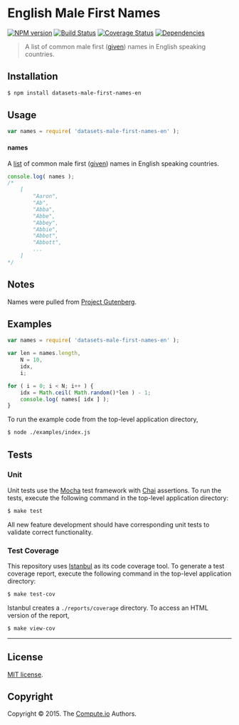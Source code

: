 English Male First Names
===
[![NPM version][npm-image]][npm-url] [![Build Status][travis-image]][travis-url] [![Coverage Status][codecov-image]][codecov-url] [![Dependencies][dependencies-image]][dependencies-url]

> A list of common male first ([given](https://en.wikipedia.org/wiki/Given_name)) names in English speaking countries.


## Installation

``` bash
$ npm install datasets-male-first-names-en
```


## Usage

``` javascript
var names = require( 'datasets-male-first-names-en' );
```

#### names

A [list](http://www.gutenberg.org/files/3201/3201.txt) of common male first ([given](https://en.wikipedia.org/wiki/Given_name)) names in English speaking countries.

``` javascript
console.log( names );
/*
	[
		"Aaron",
		"Ab",
		"Abba",
		"Abbe",
		"Abbey",
		"Abbie",
		"Abbot",
		"Abbott",
		...
	]
*/
```


## Notes

Names were pulled from [Project Gutenberg](http://www.gutenberg.org/files/3201/3201.txt).


## Examples

``` javascript
var names = require( 'datasets-male-first-names-en' );

var len = names.length,
	N = 10,
	idx,
	i;

for ( i = 0; i < N; i++ ) {
	idx = Math.ceil( Math.random()*len ) - 1;
	console.log( names[ idx ] ); 
}
```

To run the example code from the top-level application directory,

``` bash
$ node ./examples/index.js
```


## Tests

### Unit

Unit tests use the [Mocha](http://mochajs.org/) test framework with [Chai](http://chaijs.com) assertions. To run the tests, execute the following command in the top-level application directory:

``` bash
$ make test
```

All new feature development should have corresponding unit tests to validate correct functionality.


### Test Coverage

This repository uses [Istanbul](https://github.com/gotwarlost/istanbul) as its code coverage tool. To generate a test coverage report, execute the following command in the top-level application directory:

``` bash
$ make test-cov
```

Istanbul creates a `./reports/coverage` directory. To access an HTML version of the report,

``` bash
$ make view-cov
```


---
## License

[MIT license](http://opensource.org/licenses/MIT).


## Copyright

Copyright &copy; 2015. The [Compute.io](https://github.com/compute-io) Authors.


[npm-image]: http://img.shields.io/npm/v/datasets-male-first-names-en.svg
[npm-url]: https://npmjs.org/package/datasets-male-first-names-en

[travis-image]: http://img.shields.io/travis/datasets-io/male-first-names-en/master.svg
[travis-url]: https://travis-ci.org/datasets-io/male-first-names-en

[codecov-image]: https://img.shields.io/codecov/c/github/datasets-io/male-first-names-en/master.svg
[codecov-url]: https://codecov.io/github/datasets-io/male-first-names-en?branch=master

[dependencies-image]: http://img.shields.io/david/datasets-io/male-first-names-en.svg
[dependencies-url]: https://david-dm.org/datasets-io/male-first-names-en

[dev-dependencies-image]: http://img.shields.io/david/dev/datasets-io/male-first-names-en.svg
[dev-dependencies-url]: https://david-dm.org/dev/datasets-io/male-first-names-en

[github-issues-image]: http://img.shields.io/github/issues/datasets-io/male-first-names-en.svg
[github-issues-url]: https://github.com/datasets-io/male-first-names-en/issues
